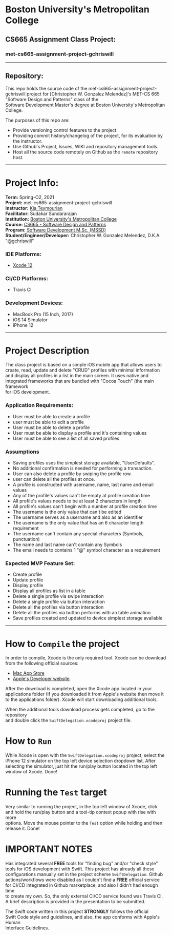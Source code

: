# Boston University's Metropolitan College
## CS665 Assignment Class Project:

### met-cs665-assignment-project-gchriswill

---

## Repository:

This repo holds the source code of the met-cs665-assignment-project-gchriswill project for
[Christopher W. Gonzalez Melendez]'s MET-CS 665 "Software Design and Patterns" class of the  
Software Development Master's degree at Boston University's Metropolitan College.

The purposes of this repo are:

- Provide versioning control features to the project.
- Providing commit history/changelog of the project, for its evaluation by the instructor.
- Use Github's Project, Issues, WIKI and repository management tools.
- Host all the source code remotely on Github as the `remote` repository host.

---

# Project Info:

**Term:** Spring-O2, 2021  
**Project:** met-cs665-assignment-project-gchriswill  
**Instructor:** [Kia Teymourian](http://www.teymourian.de)  
**Facilitator:** Sudakar Sundararajan  
**Institution:** [Boston University's Metropolitan College](https://www.bu.edu/met/)  
**Course:** [CS665 - Software Design and Patterns](http://www.bu.edu/csmet/academic-programs/courses/cs665/)  
**Program:** [Software Development M.Sc. (MSSD)](https://www.bu.edu/met/degrees-certificates/ms-software-development/)  
**Student/Engineer/Developer:** Christopher W. Gonzalez Melendez, D.K.A. "[@gchriswill](https://github.com/gchriswill)"

### IDE Platforms:

- [Xcode 12](https://developer.apple.com/xcode/)

### CI/CD Platforms:

- Travis CI

### Development Devices:

- MacBook Pro (15 Inch, 2017)
- iOS 14 Simulator
- iPhone 12

---

# Project Description

The class project is based on a simple iOS mobile app that allows users to  
create, read, update and delete "CRUD" profiles with minimal information and
display all profiles in a list in the main screen. It uses native and
integrated frameworks that are bundled with "Cocoa Touch" (the main framework  
for iOS development.

### Application Requirements:

- User must be able to create a profile
- user must be able to edit a profile
- User must be able to delete a profile
- User must be able to display a profile and it's containing values
- User must be able to see a list of all saved profiles

### Assumptions

- Saving profiles uses the simplest storage available, "UserDefaults".  
- No additional confirmation is needed for performing a transaction.
- User can also delete a profile by swiping the profile row.
- user can delete all the profiles at once.
- A profile is constructed with username, name, last name and email values
- Any of the profile's values can't be empty at profile creation time
- All profile's values needs to be at least 2 characters in length
- All profile's values can't begin with a number at profile creation time
- The username is the only value that can't be edited
- The username serves as a username and also as an identifier
- The username is the only value that has an 6 character length requirement
- The username can't contain any special characters (Symbols, punctuation)
- The name and last name can't contain any Symbols
- The email needs to contains 1 "@" symbol character as a requirement

### Expected MVP Feature Set:

- Create profile
- Update profile
- Display profile
- Display all profiles as list in a table
- Delete a single profile via swipe interaction
- Delete a single profile via button interaction
- Delete all the profiles via button interaction
- Delete all the profiles via button performs with an table animation
- Save profiles created and updated to device simplest storage available

---

# How to `Compile` the project

In order to compile, Xcode is the only required tool. Xcode can be download  
from the following official sources:  

- [Mac App Store](https://apps.apple.com/us/app/xcode/id497799835?mt=12)
- [Apple's Developer website](https://developer.apple.com/download/more/).

After the download is completed, open the Xcode app located in your  
applications folder (If you downloaded it from Apple's website then move it  
to the applications folder). Xcode will start downloading additional tools.

When the additional tools download process gets completed, go to the repository  
and double click the `SwiftDelegation.xcodeproj` project file.

# How to `Run`

While Xcode is open with the `SwiftDelegation.xcodeproj` project, select the  
iPhone 12 simulator on the top left device selection dropdown list. After  
selecting the simulator, just hit the run/play button located in the top left  
window of Xcode. Done!

# Running the `Test` target

Very similar to running the project, in the top left window of Xcode, click  
and hold the run/play button and a tool-tip context popup with rise with more  
options. Move the mouse pointer to the `Test` option while holding and then  
release it. Done!

# IMPORTANT NOTES
Has integrated several **FREE** tools for "finding bug" and/or "check style"  
tools for iOS development with Swift. This project has already all these  
configurations manually set in the project scheme `SwiftDelegation`. Github  
actions/workflows were disabled as I couldn't find a **FREE** official service  
for CI/CD integrated in Github marketplace, and also I didn't had enough time   
to create my own. So, the only external CI/CD service found was Travis CI.  
A brief description is provided in the presentation to be submitted.

The Swift code written in this project **STRONGLY** follows the official  
Swift Code style and guidelines, and also, the app conforms with Apple's Human  
Interface Guidelines.
